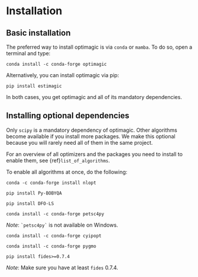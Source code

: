 # Installation

## Basic installation

The preferred way to install optimagic is via `conda` or `mamba`. To do so, open a
terminal and type:

```
conda install -c conda-forge optimagic
```

Alternatively, you can install optimagic via pip:

```
pip install estimagic
```

In both cases, you get optimagic and all of its mandatory dependencies.

## Installing optional dependencies

Only `scipy` is a mandatory dependency of optimagic. Other algorithms become available
if you install more packages. We make this optional because you will rarely need all of
them in the same project.

For an overview of all optimizers and the packages you need to install to enable them,
see {ref}`list_of_algorithms`.

To enable all algorithms at once, do the following:

```
conda -c conda-forge install nlopt
```

```
pip install Py-BOBYQA
```

```
pip install DFO-LS
```

```
conda install -c conda-forge petsc4py
```

*Note*: `` `petsc4py` `` is not available on Windows.

```
conda install -c conda-forge cyipopt
```

```
conda install -c conda-forge pygmo
```

```
pip install fides>=0.7.4
```

*Note*: Make sure you have at least `fides` 0.7.4.
